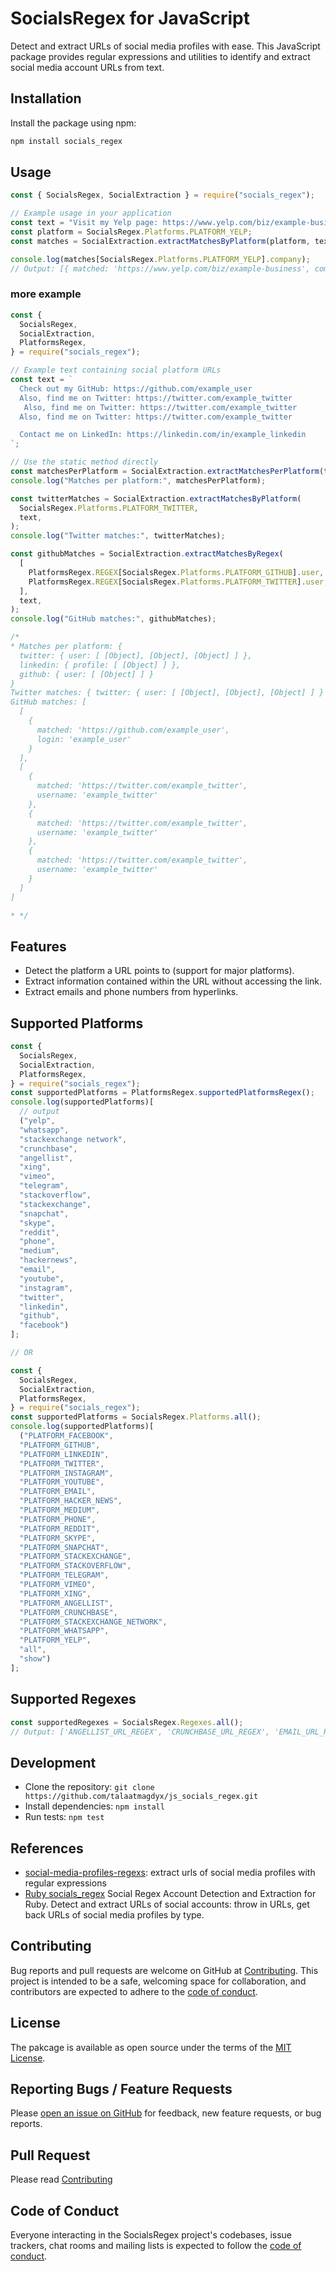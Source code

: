 # SocialsRegex for JavaScript

Detect and extract URLs of social media profiles with ease. This JavaScript package provides regular expressions and utilities to identify and extract social media account URLs from text.

## Installation

Install the package using npm:

```bash
npm install socials_regex
```

## Usage

```javascript
const { SocialsRegex, SocialExtraction } = require("socials_regex");

// Example usage in your application
const text = "Visit my Yelp page: https://www.yelp.com/biz/example-business";
const platform = SocialsRegex.Platforms.PLATFORM_YELP;
const matches = SocialExtraction.extractMatchesByPlatform(platform, text);

console.log(matches[SocialsRegex.Platforms.PLATFORM_YELP].company);
// Output: [{ matched: 'https://www.yelp.com/biz/example-business', company: 'example-business' }]
```

### more example

```javascript
const {
  SocialsRegex,
  SocialExtraction,
  PlatformsRegex,
} = require("socials_regex");

// Example text containing social platform URLs
const text = `
  Check out my GitHub: https://github.com/example_user
  Also, find me on Twitter: https://twitter.com/example_twitter
   Also, find me on Twitter: https://twitter.com/example_twitter
  Also, find me on Twitter: https://twitter.com/example_twitter

  Contact me on LinkedIn: https://linkedin.com/in/example_linkedin
`;

// Use the static method directly
const matchesPerPlatform = SocialExtraction.extractMatchesPerPlatform(text);
console.log("Matches per platform:", matchesPerPlatform);

const twitterMatches = SocialExtraction.extractMatchesByPlatform(
  SocialsRegex.Platforms.PLATFORM_TWITTER,
  text,
);
console.log("Twitter matches:", twitterMatches);

const githubMatches = SocialExtraction.extractMatchesByRegex(
  [
    PlatformsRegex.REGEX[SocialsRegex.Platforms.PLATFORM_GITHUB].user,
    PlatformsRegex.REGEX[SocialsRegex.Platforms.PLATFORM_TWITTER].user,
  ],
  text,
);
console.log("GitHub matches:", githubMatches);

/*
* Matches per platform: {
  twitter: { user: [ [Object], [Object], [Object] ] },
  linkedin: { profile: [ [Object] ] },
  github: { user: [ [Object] ] }
}
Twitter matches: { twitter: { user: [ [Object], [Object], [Object] ] } }
GitHub matches: [
  [
    {
      matched: 'https://github.com/example_user',
      login: 'example_user'
    }
  ],
  [
    {
      matched: 'https://twitter.com/example_twitter',
      username: 'example_twitter'
    },
    {
      matched: 'https://twitter.com/example_twitter',
      username: 'example_twitter'
    },
    {
      matched: 'https://twitter.com/example_twitter',
      username: 'example_twitter'
    }
  ]
]

* */
```

## Features

- Detect the platform a URL points to (support for major platforms).
- Extract information contained within the URL without accessing the link.
- Extract emails and phone numbers from hyperlinks.

## Supported Platforms

```javascript
const {
  SocialsRegex,
  SocialExtraction,
  PlatformsRegex,
} = require("socials_regex");
const supportedPlatforms = PlatformsRegex.supportedPlatformsRegex();
console.log(supportedPlatforms)[
  // output
  ("yelp",
  "whatsapp",
  "stackexchange network",
  "crunchbase",
  "angellist",
  "xing",
  "vimeo",
  "telegram",
  "stackoverflow",
  "stackexchange",
  "snapchat",
  "skype",
  "reddit",
  "phone",
  "medium",
  "hackernews",
  "email",
  "youtube",
  "instagram",
  "twitter",
  "linkedin",
  "github",
  "facebook")
];

// OR

const {
  SocialsRegex,
  SocialExtraction,
  PlatformsRegex,
} = require("socials_regex");
const supportedPlatforms = SocialsRegex.Platforms.all();
console.log(supportedPlatforms)[
  ("PLATFORM_FACEBOOK",
  "PLATFORM_GITHUB",
  "PLATFORM_LINKEDIN",
  "PLATFORM_TWITTER",
  "PLATFORM_INSTAGRAM",
  "PLATFORM_YOUTUBE",
  "PLATFORM_EMAIL",
  "PLATFORM_HACKER_NEWS",
  "PLATFORM_MEDIUM",
  "PLATFORM_PHONE",
  "PLATFORM_REDDIT",
  "PLATFORM_SKYPE",
  "PLATFORM_SNAPCHAT",
  "PLATFORM_STACKEXCHANGE",
  "PLATFORM_STACKOVERFLOW",
  "PLATFORM_TELEGRAM",
  "PLATFORM_VIMEO",
  "PLATFORM_XING",
  "PLATFORM_ANGELLIST",
  "PLATFORM_CRUNCHBASE",
  "PLATFORM_STACKEXCHANGE_NETWORK",
  "PLATFORM_WHATSAPP",
  "PLATFORM_YELP",
  "all",
  "show")
];
```

## Supported Regexes

```javascript
const supportedRegexes = SocialsRegex.Regexes.all();
// Output: ['ANGELLIST_URL_REGEX', 'CRUNCHBASE_URL_REGEX', 'EMAIL_URL_REGEX', 'FACEBOOK_URL_REGEX', 'GITHUB_URL_REGEX', 'HACKERNEWS_URL_REGEX', ...]
```

## Development

- Clone the repository: `git clone https://github.com/talaatmagdyx/js_socials_regex.git`
- Install dependencies: `npm install`
- Run tests: `npm test`

## References

- [social-media-profiles-regexs](https://github.com/lorey/social-media-profiles-regexs):
  extract urls of social media profiles with regular expressions
- [Ruby socials_regex](https://github.com/talaatmagdyx/socials_regex) Social Regex Account Detection and Extraction for Ruby. Detect and extract URLs of social accounts: throw in URLs, get back URLs of social media profiles by type.

## Contributing

Bug reports and pull requests are welcome on GitHub at [Contributing](https://github.com/talaatmagdyx/js_socials_regex/blob/master/.github/CONTRIBUTING.md). This project is intended to be a safe, welcoming space for collaboration, and contributors are expected to adhere to the [code of conduct](https://github.com/talaatmagdyx/js_socials_regex/blob/master/.github/CODE_OF_CONDUCT.md).

## License

The pakcage is available as open source under the terms of the [MIT License](https://opensource.org/licenses/MIT).

## Reporting Bugs / Feature Requests

Please [open an issue on GitHub](https://github.com/talaatmagdyx/js_socials_regex/issues) for feedback, new feature requests, or bug reports.

## Pull Request

Please read [Contributing](https://github.com/talaatmagdyx/js_socials_regex/blob/master/.github/PULL_REQUEST_TEMPLATE.md)

## Code of Conduct

Everyone interacting in the SocialsRegex project's codebases, issue trackers, chat rooms and mailing lists is expected to follow the [code of conduct](https://github.com/talaatmagdyx/js_socials_regex/blob/master/.github/CODE_OF_CONDUCT.md).
